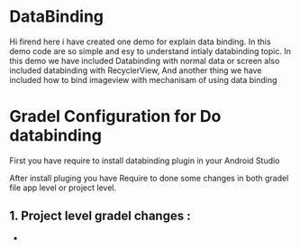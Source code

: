# DataBinding
Hi firend here i have created one demo for explain data binding.
In this demo code are so simple and esy to understand intialy databinding topic.
In this demo we have included Databinding with normal data or screen also included databinding with RecyclerView,
And another thing we have included how to bind imageview with mechanisam of using data binding 


# Gradel Configuration for Do databinding 

First you have require to install databinding plugin in your Android Studio

After install pluging you have Require to done some changes in both gradel file app level or project level.
## 1. Project level gradel changes :
  -
